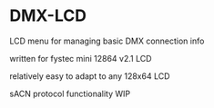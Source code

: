 # DMX-LCD
LCD menu for managing basic DMX connection info

written for fystec mini 12864 v2.1 LCD

relatively easy to adapt to any 128x64 LCD

sACN protocol functionality WIP
